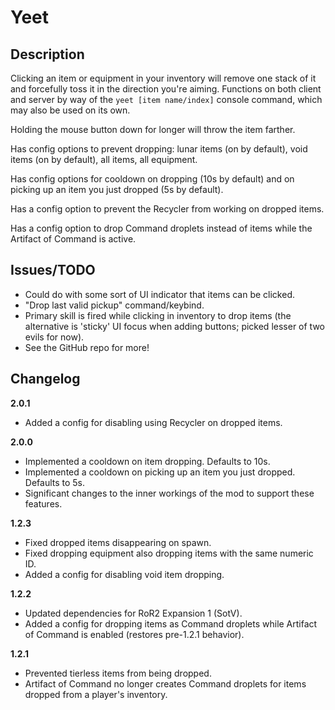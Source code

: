 # Yeet

## Description

Clicking an item or equipment in your inventory will remove one stack of it and forcefully toss it in the direction you're aiming. Functions on both client and server by way of the `yeet [item name/index]` console command, which may also be used on its own.

Holding the mouse button down for longer will throw the item farther.

Has config options to prevent dropping: lunar items (on by default), void items (on by default), all items, all equipment.

Has config options for cooldown on dropping (10s by default) and on picking up an item you just dropped (5s by default).

Has a config option to prevent the Recycler from working on dropped items.

Has a config option to drop Command droplets instead of items while the Artifact of Command is active.

## Issues/TODO

- Could do with some sort of UI indicator that items can be clicked.
- "Drop last valid pickup" command/keybind.
- Primary skill is fired while clicking in inventory to drop items (the alternative is 'sticky' UI focus when adding buttons; picked lesser of two evils for now).
- See the GitHub repo for more!

## Changelog

**2.0.1**

- Added a config for disabling using Recycler on dropped items.

**2.0.0**

- Implemented a cooldown on item dropping. Defaults to 10s.
- Implemented a cooldown on picking up an item you just dropped. Defaults to 5s.
- Significant changes to the inner workings of the mod to support these features.

**1.2.3**

- Fixed dropped items disappearing on spawn.
- Fixed dropping equipment also dropping items with the same numeric ID.
- Added a config for disabling void item dropping.

**1.2.2**

- Updated dependencies for RoR2 Expansion 1 (SotV).
- Added a config for dropping items as Command droplets while Artifact of Command is enabled (restores pre-1.2.1 behavior).

**1.2.1**

- Prevented tierless items from being dropped.
- Artifact of Command no longer creates Command droplets for items dropped from a player's inventory.